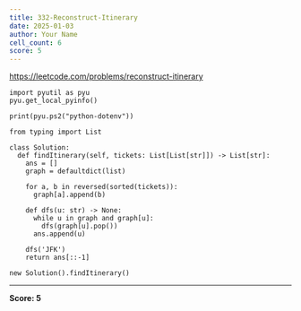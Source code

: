 ```yaml
---
title: 332-Reconstruct-Itinerary
date: 2025-01-03
author: Your Name
cell_count: 6
score: 5
---
```


https://leetcode.com/problems/reconstruct-itinerary


```
import pyutil as pyu
pyu.get_local_pyinfo()
```


```
print(pyu.ps2("python-dotenv"))
```


```
from typing import List
```


```
class Solution:
  def findItinerary(self, tickets: List[List[str]]) -> List[str]:
    ans = []
    graph = defaultdict(list)

    for a, b in reversed(sorted(tickets)):
      graph[a].append(b)

    def dfs(u: str) -> None:
      while u in graph and graph[u]:
        dfs(graph[u].pop())
      ans.append(u)

    dfs('JFK')
    return ans[::-1]
```


```
new Solution().findItinerary()
```


---
**Score: 5**